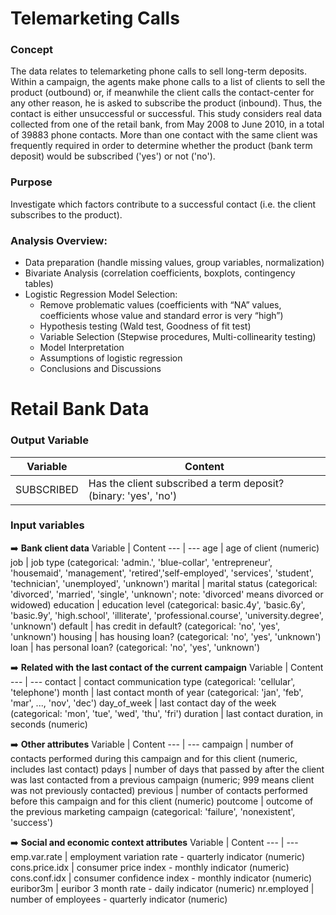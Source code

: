 # Telemarketing Calls

### Concept
The data relates to telemarketing phone calls to sell long-term deposits. Within a campaign, the agents make phone calls to a list of clients to sell the product (outbound) or, if meanwhile the client calls the contact-center for any other reason, he is asked to subscribe the product (inbound). Thus, the contact is either unsuccessful or successful.
This study considers real data collected from one of the retail bank, from May 2008 to June 2010, in a total of 39883 phone contacts. More than one contact with the same client was frequently required in order to determine whether the product (bank term deposit) would be subscribed ('yes') or not ('no').

### Purpose
Investigate which factors contribute to a successful contact (i.e. the client subscribes to the product).


### Analysis Overview:
* Data preparation (handle missing values, group variables, normalization) 
* Bivariate Analysis (correlation coefficients, boxplots, contingency tables)
* Logistic Regression Model Selection:
  * Remove problematic values (coefficients with “NA” values, coefficients whose value and standard error is very “high”)
  * Hypothesis testing (Wald test, Goodness of fit test)
  * Variable Selection (Stepwise procedures, Multi-collinearity testing)
  * Model Interpretation
  * Assumptions of logistic regression
  * Conclusions and Discussions


# Retail Bank Data

### Output Variable
Variable | Content
--- | ---
SUBSCRIBED | Has the client subscribed a term deposit? (binary: 'yes', 'no')

### Input variables

:arrow_right: **Bank client data**
Variable | Content
--- | ---
age | age of client (numeric)
job | job type (categorical: 'admin.', 'blue-collar', 'entrepreneur', 'housemaid', 'management', 'retired','self-employed', 'services', 'student', 'technician', 'unemployed', 'unknown')
marital | marital status (categorical: 'divorced', 'married', 'single', 'unknown'; note: 'divorced' means divorced or widowed)
education | education level (categorical: basic.4y', 'basic.6y', 'basic.9y', 'high.school', 'illiterate', 'professional.course', 'university.degree', 'unknown')
default | has credit in default? (categorical: 'no', 'yes', 'unknown')
housing | has housing loan? (categorical: 'no', 'yes', 'unknown')
loan | has personal loan? (categorical: 'no', 'yes', 'unknown')


:arrow_right: **Related with the last contact of the current campaign**
Variable | Content
--- | ---
contact | contact communication type (categorical: 'cellular', 'telephone') 
month | last contact month of year (categorical: 'jan', 'feb', 'mar', ..., 'nov', 'dec')
day_of_week | last contact day of the week (categorical: 'mon', 'tue', 'wed', 'thu', 'fri')
duration | last contact duration, in seconds (numeric)

:arrow_right: **Other attributes**
Variable | Content
--- | ---
campaign | number of contacts performed during this campaign and for this client (numeric, includes last contact)
pdays | number of days that passed by after the client was last contacted from a previous campaign (numeric; 999 means client was not previously contacted)
previous | number of contacts performed before this campaign and for this client (numeric)
poutcome | outcome of the previous marketing campaign (categorical: 'failure', 'nonexistent', 'success')

:arrow_right: **Social and economic context attributes**
Variable | Content
--- | ---
emp.var.rate | employment variation rate - quarterly indicator (numeric)
cons.price.idx | consumer price index - monthly indicator (numeric) 
cons.conf.idx | consumer confidence index - monthly indicator (numeric) 
euribor3m | euribor 3 month rate - daily indicator (numeric)
nr.employed | number of employees - quarterly indicator (numeric)

